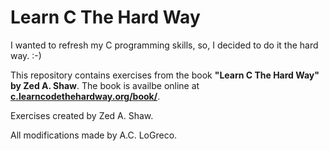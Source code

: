 # Learn C The Hard Way #

I wanted to refresh my C programming skills, so, I decided to do it the hard way. :-)

This repository contains exercises from the book 
**"Learn C The Hard Way" by Zed A. Shaw**. The book is availbe 
online at **[c.learncodethehardway.org/book/](http://c.learncodethehardway.org/book/)**.

Exercises created by Zed A. Shaw.

All modifications made by A.C. LoGreco.
